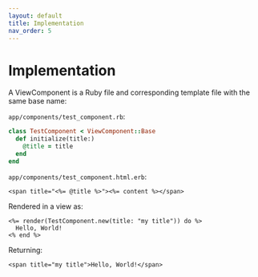 ```yaml
---
layout: default
title: Implementation
nav_order: 5
---
```


# Implementation

A ViewComponent is a Ruby file and corresponding template file with the same base name:

`app/components/test_component.rb`:

```ruby
class TestComponent < ViewComponent::Base
  def initialize(title:)
    @title = title
  end
end
```

`app/components/test_component.html.erb`:

```text
<span title="<%= @title %>"><%= content %></span>
```

Rendered in a view as:

```text
<%= render(TestComponent.new(title: "my title")) do %>
  Hello, World!
<% end %>
```

Returning:

```markup
<span title="my title">Hello, World!</span>
```

